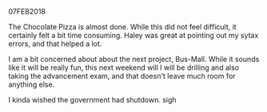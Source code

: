 07FEB2018

The Chocolate Pizza is almost done.  While this did not feel difficult, it certainly felt a bit time consuming.  Haley was great at pointing out my sytax errors, and that helped a lot.

I am a bit concerned about about the next project, Bus-Mall.  While it sounds like it will be really fun, this next weekend will I will be drilling and also taking the advancement exam, and that doesn't leave much room for anything else. 

I kinda wished the government had shutdown. sigh